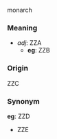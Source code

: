 monarch
### Meaning
+ _adj_: ZZA
    + __eg__: ZZB

### Origin

ZZC

### Synonym

__eg__: ZZD

+ ZZE


